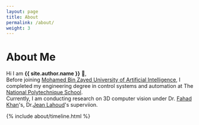 ```yaml
---
layout: page
title: About
permalink: /about/
weight: 3
---
```


# **About Me**

Hi I am **{{ site.author.name }}** :wave:,<br>
Before joining <a href="https://en.wikipedia.org/wiki/Mohamed_bin_Zayed_University_of_Artificial_Intelligence">Mohamed Bin Zayed University of Artificial Intelligence</a>, I completed my engineering degree in control systems and automation at The <a href="https://en.wikipedia.org/wiki/National_Polytechnic_School_(Algeria)">National Polytechnique School</a>.<br>
Currently, I am conducting research on 3D computer vision under Dr. <a href="https://scholar.google.com/citations?user=zvaeYnUAAAAJ&hl=en">Fahad Khan</a>'s, Dr.<a href="https://scholar.google.com/citations?user=LsivLPoAAAAJ&hl=en">Jean Lahoud</a>'s superviion.

<div class="row">
{% include about/timeline.html %}
</div>